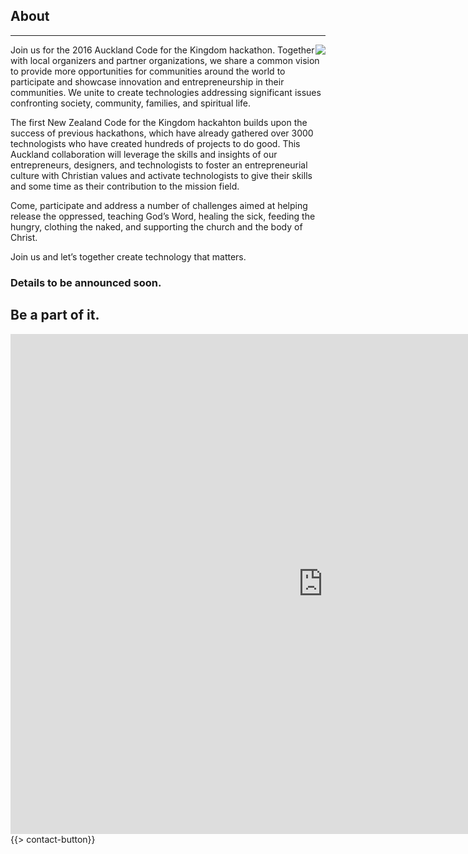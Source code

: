 ﻿## About
---
<img src="{{assets}}/images/earth.jpg" style="float:right"/>

Join us for the 2016 Auckland Code for the Kingdom hackathon. Together with local organizers and partner organizations, we share a common vision to provide more opportunities for communities around the world to participate and showcase innovation and entrepreneurship in their communities. We unite to create technologies addressing significant issues confronting society, community, families, and spiritual life.

The first New Zealand Code for the Kingdom hackahton builds upon the success of previous hackathons, which have already gathered over 3000 technologists who have created hundreds of projects to do good. This Auckland collaboration will leverage the skills and insights of our entrepreneurs, designers, and technologists to foster an entrepreneurial culture with Christian values and activate technologists to give their skills and some time as their contribution to the mission field.

Come, participate and address a number of challenges aimed at helping release the oppressed, teaching God’s Word, healing the sick, feeding the hungry, clothing the naked, and supporting the church and the body of Christ. 

Join us and let’s together create technology that matters.

### Details to be announced soon. 

## Be a part of it.

<iframe src="https://docs.google.com/forms/d/1GikNBvsLvjcZXVRo4ct5TzLlmDE99khTSSRn8y2Yv5Q/viewform?embedded=true" width="1000" height="800" frameborder="0" marginheight="0" marginwidth="0">Loading...</iframe>
{{> contact-button}}
